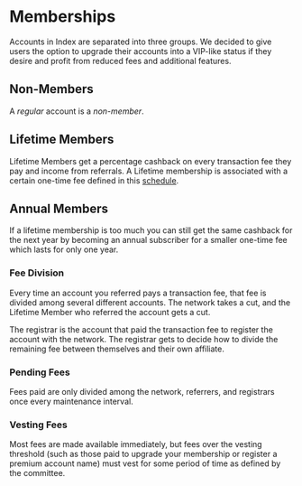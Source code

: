 # Memberships

Accounts in Index are separated into three groups. We decided to give users
the option to upgrade their accounts into a VIP-like status if they desire and
profit from reduced fees and additional features.

## Non-Members

A *regular* account is a *non-member*.

## Lifetime Members

Lifetime Members get a percentage cashback on every transaction fee they pay
and income from referrals. A Lifetime membership is associated with a certain one-time fee
defined in this [schedule](/explorer/fees).

## Annual Members

If a lifetime membership is too much you can still get the same cashback for the
next year by becoming an annual subscriber for a smaller one-time fee which
lasts for only one year.

### Fee Division

Every time an account you referred pays a transaction fee, that fee is divided
among several different accounts. The network takes a cut, and the Lifetime
Member who referred the account gets a cut.

The registrar is the account that paid the transaction fee to register the
account with the network. The registrar gets to decide how to divide the
remaining fee between themselves and their own affiliate.

### Pending Fees

Fees paid are only divided among the network, referrers, and registrars once
every maintenance interval.
                 
### Vesting Fees

Most fees are made available immediately, but fees over the vesting threshold
(such as those paid to upgrade your membership or register a premium account
name) must vest for some period of time as defined by the committee.
